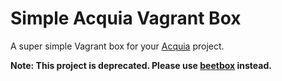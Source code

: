 # Simple Acquia Vagrant Box
A super simple Vagrant box for your [Acquia](https://www.acquia.com/) project.

**Note: This project is deprecated. Please use [beetbox](https://github.com/beetboxvm/beetbox) instead.**

